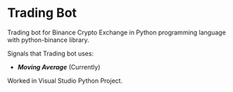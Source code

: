 # Trading Bot
Trading bot for Binance Crypto Exchange in Python programming language with python-binance library.

Signals that Trading bot uses:
  - ***Moving Average*** (Currently)

Worked in Visual Studio Python Project.
